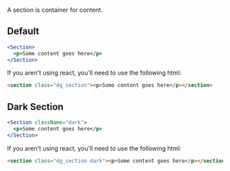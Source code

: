 A section is container for content.

## Default

```jsx
<Section>
  <p>Some content goes here</p>
</Section>
```

If you aren't using react, you'll need to use the following html:

```html
<section class="dg_section"><p>Some content goes here</p></section>
```

## Dark Section

```jsx
<Section className="dark">
  <p>Some content goes here</p>
</Section>
```

If you aren't using react, you'll need to use the following html:

```html
<section class="dg_section dark"><p>Some content goes here</p></section>
```